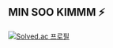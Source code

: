 ## MIN SOO KIMMM ⚡
[![Solved.ac
프로필](http://mazassumnida.wtf/api/v2/generate_badge?boj=rockstarlife999)](https://solved.ac/rockstarlife999)
<!--
**teominsukim/teominsukim** is a ✨ _special_ ✨ repository because its `README.md` (this file) appears on your GitHub profile.

Here are some ideas to get you started:

- 🔭 I’m currently working on ...
- 🌱 I’m currently learning ...
- 👯 I’m looking to collaborate on ...
- 🤔 I’m looking for help with ...
- 💬 Ask me about ...
- 📫 How to reach me: ...
- 😄 Pronouns: ...
- ⚡ Fun fact: ...
-->
